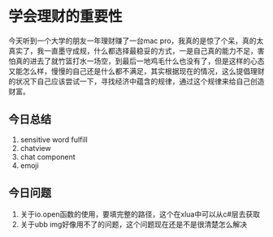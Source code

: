 # 学会理财的重要性

今天听到一个大学的朋友一年理财赚了一台mac pro，我真的是惊了个呆，真的太真实了，我一直墨守成规，什么都选择最稳妥的方式，一是自己真的能力不足，害怕真的进去了就竹篮打水一场空，到最后一地鸡毛什么也没有了，但是这样的心态又能怎么样，慢慢的自己还是什么都不满足，其实根据现在的情况，这么提倡理财的状况下自己应该尝试一下，寻找经济中蕴含的规律，通过这个规律来给自己创造财富。

## 今日总结

1. sensitive word fulfill
2. chatview
3. chat component
4. emoji

## 今日问题

1. 关于io.open函数的使用，要填完整的路径，这个在xlua中可以从c#层去获取
2. 关于ubb img好像用不了的问题，这个问题现在还是不是很清楚怎么解决